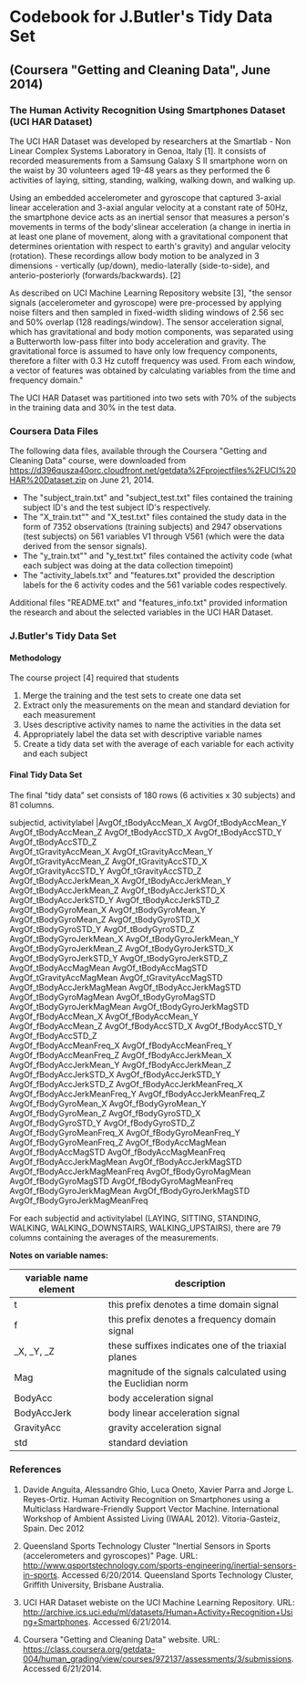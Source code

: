 Codebook for J.Butler's Tidy Data Set
========================================================
(Coursera "Getting and Cleaning Data", June 2014)
--------------------------------------------------------

### The Human Activity Recognition Using Smartphones Dataset (UCI HAR Dataset)
The UCI HAR Dataset was developed by researchers at the Smartlab - Non Linear Complex Systems Laboratory in Genoa, Italy [1].  It consists of recorded measurements from a Samsung Galaxy S II smartphone worn on the waist by 30 volunteers aged 19-48 years as they performed the 6 activities of laying, sitting, standing, walking, walking down, and walking up.  

Using an embedded accelerometer and gyroscope that captured 3-axial linear acceleration and 3-axial angular velocity at a constant rate of 50Hz, the smartphone device acts as an inertial sensor that measures a person's movements in terms of the body'slinear acceleration (a change in inertia in at least one plane of movement, along with a gravitational component that determines orientation with respect to earth's gravity) and angular velocity (rotation).  These recordings allow body motion to be analyzed in 3 dimensions - vertically (up/down), medio-laterally (side-to-side), and anterio-posteriorly (forwards/backwards). [2]

As described on UCI Machine Learning Repository website [3], "the sensor signals (accelerometer and gyroscope) were pre-processed by applying noise filters and then sampled in fixed-width sliding windows of 2.56 sec and 50% overlap (128 readings/window). The sensor acceleration signal, which has gravitational and body motion components, was separated using a Butterworth low-pass filter into body acceleration and gravity. The gravitational force is assumed to have only low frequency components, therefore a filter with 0.3 Hz cutoff frequency was used. From each window, a vector of features was obtained by calculating variables from the time and frequency domain."

The UCI HAR Dataset was partitioned into two sets with 70% of the subjects in the training data and 30% in the test data. 

### Coursera Data Files
The following data files, available through the Coursera "Getting and Cleaning Data" course, were downloaded from 
https://d396qusza40orc.cloudfront.net/getdata%2Fprojectfiles%2FUCI%20HAR%20Dataset.zip on June 21, 2014.

* The "subject_train.txt" and "subject_test.txt" files contained the training subject ID's and the test subject ID's respectively.
* The "X_train.txt"" and "X_test.txt" files contained the study data in the form of 7352 observations (training subjects) and 2947 observations (test subjects) on 561 variables V1 through V561 (which were the data derived from the sensor signals).
* The "y_train.txt"" and "y_test.txt" files contained the activity code (what each subject was doing at the data collection timepoint)
* The "activity_labels.txt" and "features.txt" provided the description labels for the 6 activity codes and the 561 variable codes respectively.

Additional files "README.txt" and "features_info.txt" provided information the research and about the selected variables in the UCI HAR Dataset.
  
### J.Butler's Tidy Data Set

#### Methodology
The course project [4] required that students
   
1. Merge the training and the test sets to create one data set
2. Extract only the measurements on the mean and standard deviation for each measurement  
3. Uses descriptive activity names to name the activities in the data set  
4. Appropriately label the data set with descriptive variable names  
5. Create a tidy data set with the average of each variable for each activity and each subject  

#### Final Tidy Data Set
The final "tidy data" set consists of 180 rows (6 activities x 30 subjects) and 81 columns.  

subjectid,                    activitylabel                 |AvgOf_tBodyAccMean_X          AvgOf_tBodyAccMean_Y          
AvgOf_tBodyAccMean_Z          AvgOf_tBodyAccSTD_X           AvgOf_tBodyAccSTD_Y	          AvgOf_tBodyAccSTD_Z           
AvgOf_tGravityAccMean_X       AvgOf_tGravityAccMean_Y       AvgOf_tGravityAccMean_Z       AvgOf_tGravityAccSTD_X        
AvgOf_tGravityAccSTD_Y        AvgOf_tGravityAccSTD_Z        AvgOf_tBodyAccJerkMean_X      AvgOf_tBodyAccJerkMean_Y      
AvgOf_tBodyAccJerkMean_Z      AvgOf_tBodyAccJerkSTD_X       AvgOf_tBodyAccJerkSTD_Y       AvgOf_tBodyAccJerkSTD_Z       
AvgOf_tBodyGyroMean_X         AvgOf_tBodyGyroMean_Y         AvgOf_tBodyGyroMean_Z         AvgOf_tBodyGyroSTD_X          
AvgOf_tBodyGyroSTD_Y          AvgOf_tBodyGyroSTD_Z          AvgOf_tBodyGyroJerkMean_X     AvgOf_tBodyGyroJerkMean_Y    
AvgOf_tBodyGyroJerkMean_Z     AvgOf_tBodyGyroJerkSTD_X      AvgOf_tBodyGyroJerkSTD_Y      AvgOf_tBodyGyroJerkSTD_Z     
AvgOf_tBodyAccMagMean         AvgOf_tBodyAccMagSTD          AvgOf_tGravityAccMagMean      AvgOf_tGravityAccMagSTD       
AvgOf_tBodyAccJerkMagMean     AvgOf_tBodyAccJerkMagSTD      AvgOf_tBodyGyroMagMean        AvgOf_tBodyGyroMagSTD        
AvgOf_tBodyGyroJerkMagMean    AvgOf_tBodyGyroJerkMagSTD     AvgOf_fBodyAccMean_X          AvgOf_fBodyAccMean_Y         
AvgOf_fBodyAccMean_Z          AvgOf_fBodyAccSTD_X           AvgOf_fBodyAccSTD_Y           AvgOf_fBodyAccSTD_Z           
AvgOf_fBodyAccMeanFreq_X      AvgOf_fBodyAccMeanFreq_Y      AvgOf_fBodyAccMeanFreq_Z      AvgOf_fBodyAccJerkMean_X      
AvgOf_fBodyAccJerkMean_Y      AvgOf_fBodyAccJerkMean_Z      AvgOf_fBodyAccJerkSTD_X       AvgOf_fBodyAccJerkSTD_Y     
AvgOf_fBodyAccJerkSTD_Z       AvgOf_fBodyAccJerkMeanFreq_X  AvgOf_fBodyAccJerkMeanFreq_Y  AvgOf_fBodyAccJerkMeanFreq_Z  
AvgOf_fBodyGyroMean_X         AvgOf_fBodyGyroMean_Y         AvgOf_fBodyGyroMean_Z         AvgOf_fBodyGyroSTD_X          
AvgOf_fBodyGyroSTD_Y          AvgOf_fBodyGyroSTD_Z          AvgOf_fBodyGyroMeanFreq_X     AvgOf_fBodyGyroMeanFreq_Y     
AvgOf_fBodyGyroMeanFreq_Z     AvgOf_fBodyAccMagMean         AvgOf_fBodyAccMagSTD          AvgOf_fBodyAccMagMeanFreq     
AvgOf_fBodyAccJerkMagMean     AvgOf_fBodyAccJerkMagSTD      AvgOf_fBodyAccJerkMagMeanFreq AvgOf_fBodyGyroMagMean        
AvgOf_fBodyGyroMagSTD         AvgOf_fBodyGyroMagMeanFreq    AvgOf_fBodyGyroJerkMagMean    AvgOf_fBodyGyroJerkMagSTD     
AvgOf_fBodyGyroJerkMagMeanFreq

For each subjectid and activitylabel (LAYING, SITTING, STANDING, WALKING, WALKING_DOWNSTAIRS, WALKING_UPSTAIRS), there are 79 columns containing the averages of the measurements.

**Notes on variable names:**    

variable name element | description   
------------- | -------------   
t             | this prefix denotes a time domain signal    
f             | this prefix denotes a frequency domain signal
_X, _Y, _Z    | these suffixes indicates one of the triaxial planes
Mag           | magnitude of the signals calculated using the Euclidian norm
BodyAcc       | body acceleration signal   
BodyAccJerk   | body linear acceleration signal  
GravityAcc    | gravity acceleration signal  
std           | standard deviation

### References
1. Davide Anguita, Alessandro Ghio, Luca Oneto, Xavier Parra and Jorge L. Reyes-Ortiz. Human Activity Recognition on Smartphones using a Multiclass Hardware-Friendly Support Vector Machine. International Workshop of Ambient Assisted Living (IWAAL 2012). Vitoria-Gasteiz, Spain. Dec 2012

2. Queensland Sports Technology Cluster "Inertial Sensors in Sports (accelerometers and gyroscopes)" Page. URL: http://www.qsportstechnology.com/sports-engineering/inertial-sensors-in-sports.  Accessed 6/20/2014. Queensland Sports Technology Cluster, Griffith University, Brisbane Australia.

3. UCI HAR Dataset webiste on the UCI Machine Learning Repository.  URL: http://archive.ics.uci.edu/ml/datasets/Human+Activity+Recognition+Using+Smartphones.  Accessed 6/21/2014. 

4. Coursera "Getting and Cleaning Data" website. URL: https://class.coursera.org/getdata-004/human_grading/view/courses/972137/assessments/3/submissions.  Accessed 6/21/2014.
